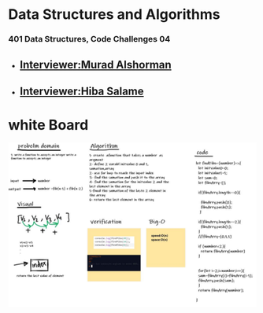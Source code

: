 # Data Structures and Algorithms





### 401 Data Structures, Code Challenges 04

- ## [Interviewer:Murad Alshorman](https://docs.google.com/spreadsheets/d/1jtX_56QnxVVqwz33-oibPm5MhMdJ2BRzageKLtrkUuw/edit?usp=sharing)

- ## [Interviewer:Hiba Salame](https://docs.google.com/spreadsheets/d/11MdCwZrlzRAuTkrFtw9VxflXScwVeXsAylEsqVgHqUU/edit?usp=sharing)



# white Board

![](https://github.com/MURADALSHORMAN/data-structures-and-algorithms/blob/Interviews/challenge%204.JPG)

